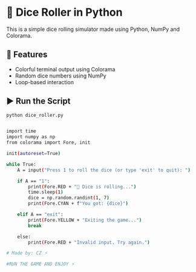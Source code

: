 # 🎲 Dice Roller in Python

This is a simple dice rolling simulator made using Python, NumPy and Colorama.

## 🔧 Features
- Colorful terminal output using Colorama
- Random dice numbers using NumPy
- Loop-based interaction

## ▶️ Run the Script
```bash
python dice_roller.py


import time 
import numpy as np 
from colorama import Fore, init 

init(autoreset=True)

while True:
    A = input("Press 1 to roll the dice (or type 'exit' to quit): ")

    if A == "1":
        print(Fore.RED + "🎲 Dice is rolling...")
        time.sleep(1)
        dice = np.random.randint(1, 7)
        print(Fore.CYAN + f"You got: {dice}")

    elif A == "exit":
        print(Fore.YELLOW + "Exiting the game...")
        break

    else:
        print(Fore.RED + "Invalid input. Try again.")

# Made by: CZ ⚡

#RUN THE GAME AND ENJOY ⚡